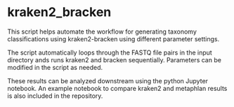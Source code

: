 # kraken2_bracken

This script helps automate the workflow for generating taxonomy classifications using kraken2-bracken using different parameter settings.

The script automatically loops through the FASTQ file pairs in the input directory ands runs kraken2 and bracken sequentially. Parameters can be modified in the script as needed.

These results can be analyzed downstream using the python Jupyter notebook. An example notebook to compare kraken2 and metaphlan results is also included in the repository.
